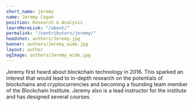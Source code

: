```yaml
---
short_name: jeremy
name: Jeremy Cogan
position: Research & Analysis
learnMoreLink: "/about/"
permalink: "/contributors/jeremy/"
headshot: authors/Jeremy.jpg
banner: authors/Jeremy_wide.jpg
layout: author
ogImage: authors/Jeremy_wide.jpg
---
```

Jeremy first heard about blockchain technology in 2016. This sparked an interest that would lead to in-depth research on the potentials of blockchains and cryptocurrencies and becoming a founding team member of the Blockchain Institute. Jeremy also is a lead instructor for the institute and has designed several courses.
